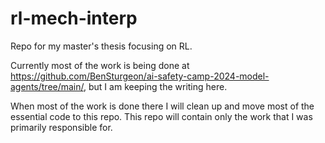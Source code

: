 # rl-mech-interp
Repo for my master's thesis focusing on RL.

Currently most of the work is being done at https://github.com/BenSturgeon/ai-safety-camp-2024-model-agents/tree/main/, but I am keeping the writing here.

When most of the work is done there I will clean up and move most of the essential code to this repo. This repo will contain only the work that I was primarily responsible for.
